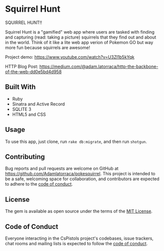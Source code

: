 # Squirrel Hunt

SQUIRREL HUNT!!

Squirrel Hunt is a "gamified" web app where users are tasked with finding and capturing (read: taking a picture) squirrels that they find out and about in the world. Think of it like a lite web app verion of Pokemon GO but way more fun because squirrels are awesome!

Project demo:
https://www.youtube.com/watch?v=U3Zl1b5kYqk

HTTP Blog Post:
https://medium.com/@adam.latorraca/http-the-backbone-of-the-web-dd0e5bd4d958

## Built With

<ul>
    <li>Ruby
    <li>Sinatra and Active Record
    <li>SQLITE 3
    <li>HTML5 and CSS
</ul>

## Usage

To use this app, just clone, run `rake db:migrate`, and then run `shotgun`.

## Contributing

Bug reports and pull requests are welcome on GitHub at https://github.com/Adamlatorraca/pokesquirrel. This project is intended to be a safe, welcoming space for collaboration, and contributors are expected to adhere to the [code of conduct](https://github.com/Adamlatorraca/cs_pistols/blob/master/CODE_OF_CONDUCT.md).


## License

The gem is available as open source under the terms of the [MIT License](https://opensource.org/licenses/MIT).

## Code of Conduct

Everyone interacting in the CsPistols project's codebases, issue trackers, chat rooms and mailing lists is expected to follow the [code of conduct](https://github.com/Adamlatorraca/cs_pistols/blob/master/CODE_OF_CONDUCT.md).